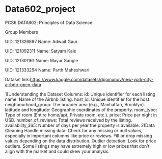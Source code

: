 # Data602_project
PCS6 DATA602; Principles of Data Science

Group Members

UID: 121326867 Name: Adwait Gaur

UID: 121092311 Name: Satyam Kale

UID: 121301161 Name: Mayur Sangle

UID: 121333254 Name: Parth Maheshwari

Dataset link:https://www.kaggle.com/datasets/dgomonov/new-york-city-airbnb-open-data

1)Understanding the Dataset Columns: id: Unique identifier for each listing. name: Name of the Airbnb listing. host_id: Unique identifier for the host. neighbourhood_group: The broader area (e.g., Manhattan, Brooklyn). latitude and longitude: Geographic coordinates of the property. room_type: Type of room (Entire home/apt, Private room, etc.). price: Price per night in USD. number_of_reviews: Total reviews received by the listing. availability_365: Number of days per year the property is available.
2)Data Cleaning Handle missing data: Check for any missing or null values, especially in important columns like price or reviews. Fill or drop missing values depending on the data distribution. Outlier detection: Look for price outliers. Some listings may have extremely high or low prices that don’t align with the market and could skew your analysis.
